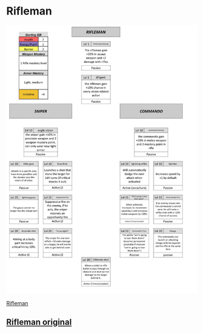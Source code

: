 #   Rifleman

![Rifleman](riflemanPic.png)

[Rifleman](/riflemanPic.png)

##  [Rifleman original](/Rifleman.md)